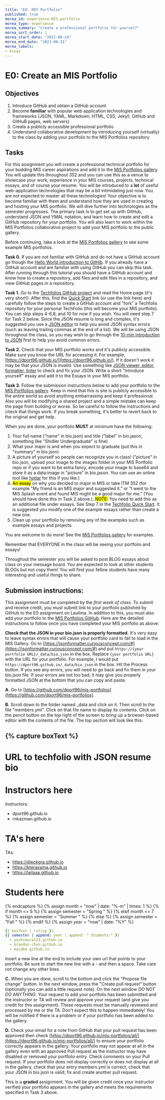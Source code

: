 ```yaml
--- 
title: "E0: MIS Portfolio" 
published: true 
morea_id: experience-MIS-portfolio 
morea_type: experience 
morea_summary: "Create a professional portfolio for yourself"
morea_sort_order: 1 
morea_start_date: "2021-08-24"
morea_end_date: "2021-08-31"
morea_labels: 
- Essay
---
```


# E0: Create an MIS Portfolio

## Objectives
1. Introduce GitHub and obtain a GitHub account
2. Become **familiar** with popular web application technologies and frameworks (JSON, YAML, Markdown, HTML, CSS, Jekyll, GitHub and GitHuB pages, web servers)
3. Create a publicly accessible professional portfolio
4. Understand collaborative development by introducing yourself (virtually) to the class by adding your portfolio to the MIS Portfolios repository

## Tasks

For this assignment you will create a professional technical portfolio for your budding MIS career aspirations and add it to the [MIS Portfolios gallery](https://dport96.github.io/mis-portfolios/). You will update this throughout 352 and you can use this as a venue to showcase your work, experience in your MIS courses, projects, technical essays, and of course your resume. You will be introduced to a **lot** of useful web-application technologies that may be a bit intimidating just now. You are not expected to master all these technologies! Your objective is to become familiar with them and understand how they are used in creating and hosting your MIS portfolio. We will dive further into technologies as the semester progresses. The primary task is to get set up with GitHub, understand JSON and YMAL notation, and learn how to create and edit a GitHub repository for your portfolio. You will also learn to work within the MIS Portfolios collaborative project to add your MIS portfolio to the public gallery. 

Before continuing, take a look at the [MIS Portfolios gallery](https://dport96.github.io/mis-portfolios/) to see some example MIS portfolios.

**Task 0.** If you are not familiar with GitHub and do not have a GitHub account go though the [Hello World introduction to GitHib]( https://guides.github.com/activities/hello-world/). If you already have a GitHub account and are familiar with using GitHub you can skip this task. After running through this tutorial you should have a GitHub account and know how to create a repository, add files and edit files in a repository, and view GitHub pages in a repository. 

**Task 1.** Go to the [Techfolios GitHub project](http://techfolios.github.io/) and read the Home page (it's very short!). After this, find the [Quick Start](http://techfolios.github.io/quickstart.html) link (or use the link here) and carefully follow the steps to create a GitHub account and "fork" a Techfolio repository for your personal TechFolio (this will become your MIS portfolio). You can skip steps 4-6,8, and 10 for now if you wish. You will need step 7 for Task 2 below. Since the JSON resume is long and complex, it's suggested you use a [JSON editor](https://www.cleancss.com/json-editor/) to help you avoid JSON syntax errors (such as leaving trailing commas at the end of a list). We will be using JSON throughout the class, so you may wish to go through the [10-min introduction to JSON](https://beginnersbook.com/2015/04/json-tutorial/) first to help you avoid common errors.

**Task 2.** Check that your MIS portfolio works and it's publicly accessible. Make sure you know the URL for accessing it. For example, [https://dport96.github.io/](https://dport96.github.io/). If it doesn't work it may be that your JSON is invalid. Use something like [JSON viewer, editor, formatter, linter](http://jsonviewer.stack.hu/) to check and fix your JSON.  Write a short "introduce yourself" essay and add it to the Essays in your MIS portfolio.


**Task 3.** Follow the submission instructions below to add your portfolio to the [MIS Portfolios gallery](https://dport96.github.io/mis-portfolios/). Keep in mind that this is site is publicly accessible to the entire world so avoid anything embarrassing and keep it professional. Also you will be modifying a shared project and a simple mistake can keep the page from building or worse. So be careful to follow the instructions and check that things work. If you break something, it's better to revert back to the original and get help. 

When you are done, your portfolio **MUST** at minimum have the following:

 1. Your full name ("name" in bio.json) and title ("label" in bio.jason, something like "Shidler Undergraduate" is fine)
 2. What your major is and when you expect to graduate (put this in "summary" in bio.json)
 3. A picture of yourself so people can recognize you in class! ("picture" in bio.json, upload your image to the images folder in your MIS Portfolio repo or if you want to be extra fancy, encode your image to base64 and store it as a data:image in "picture" in bio.jason. You can use an online tool like [hotjar](https://www.base64-image.de/) for this if you like.)
 4. <mark>An essay</mark> on why you decided to major in MIS or take ITM 352 (for example "My friend is an MIS major and suggested it." or "I went to the MIS Splash event and found MIS might be a good major for me." (You should have done this in Task 2 above.). <mark>NOTE:</mark> You need to add this as an additional file under essays. See Step 7 in the [Techfolio Quick Start](http://techfolios.github.io/quickstart.html). It is suggested you modify one of the example essays rather than create a new one. 
 5. Clean up your portfolio by removing any of the examples such as example essays and projects.

You are welcome to do more! See the [MIS Portfolios gallery](https://dport96.github.io/mis-portfolios/) for examples.
 
Remember that EVERYONE in the class will be seeing your portfolio and essays!

Throughout the semester you will be asked to post BLOG essays about class on your message board. You are expected to look at other students BLOGs but not copy them! You will find your fellow students have many interesting and useful things to share.

## Submission instructions:

This assignment must be completed by the *first week of class*. To submit and receive credit, you must submit link to your portfolio published by GitHub to the E0 assignment on Laulima. In addition to this, you must also add your portfolio to the [MIS Portfolios GitHub](https://github.com/dport96/mis-portfolios). Here are the detailed instructions to follow once you have completed your MIS portfolio as above:

**Check that the JSON in your bio.json is properly formatted.** It's very easy to leave syntax errors that will cause your portfolio card to fail to load in the MIS Gallery. Go to [https://jsonformatter.curiousconcept.com/#](https://jsonformatter.curiousconcept.com/#) and put `https://{your portfolio URL}/_data/bio.json` in the box. Replace `{your portfolio URL}` with the URL for your portfolio. For example, I would put `https://dport96.github.io/_data/bio.json` in the box. Hit the Process button. If you see any errors, you will need to go back and fix them in your bio.json file. If your errors are not too bad, it may give you properly formatted JSON at the bottom that you can copy and paste.

**A.** Go to [https://github.com/dport96/mis-portfolios](https://github.com/dport96/mis-portfolios).

**B.** Scroll down to the folder named _data and click on it. Then scroll to the file "members.yml". Click on that file name to display its contents. Click on the pencil button on the top right of the screen to bring up a browser-based editor with the contents of the file. The top section will look like this:

{% capture boxText %}
---
# URL to techfolio with JSON resume bio
#
# Instructors here
Instructors:
  - dport96.github.io
  - rnkazman.github.io
# TA's here
TAs:
  - https://dieckgra.github.io
  - https://kterayama.github.io
  - https://lailaaa.github.io
# Students here
{% endcapture %}
{% assign month =  "now" | date: "%-m" | times: 1 %}
{% if month <= 5 %}
{% assign semester = "Spring " %}
{% elsif month <= 7 %}
{% assign semester = "Summer " %}
{% else %}
{% assign semester = "Fall " %}
{% endif %}
{% assign year = "now" | date: "%Y" %}
```yaml
{{ boxText | rstrip }}
{{ semester | append: year | append: " Students:" }} 
  - yoshimura123.github.io
  - brandon-chun.github.io
  - maiabe.github.io
```
<div id='members_div'></div>
<script>
  async function getMembers() { 
    const url1 = 'https://raw.githubusercontent.com/dport96/mis-portfolios/master/_data/members.yml'
    const response = await fetch(url1);
    const data = await response.text();
    members_div.innerHTML = data.substring(0,255);
  }
  getMembers();
</script>


Insert a new line at the end to include your own url that points to your portfolio. Be sure to start the new line with a - and then a space. Take care not change any other lines. 

**C.** When you are done, scroll to the bottom and click the "Propose file change" button. In the next window, press the "Create pull request" button (optionally you can add a little request note). On the next window *DO NOT DO ANYTHING*. Your request to add your portfolio has been submitted and the instructor or TA will review and approve your request (and give you credit for this assignment). These requests must be manually reviewed and processed by me or the TA. Don't expect this to happen immediately! You will be notified if there is a problem or if your portfolio has been added to the gallery.

**D.** Check your email for a note from GitHub that your pull request has been approved then check [https://dport96.github.io/mis-portfolios/all/](https://dport96.github.io/mis-portfolios/all/) to ensure your portfolio correctly appears in the gallery. Your portfolio may not appear at all in the gallery even with an approved Pull request as the instructor may have disabled or removed your portfolio entry. Check comments on your Pull request. If your portfolio does not display correctly or does not display at all in the gallery, check that your entry members.yml is correct, check that your JSON in bio.json is valid, fix and create another pull request. 


This is a **graded** assignment. You will be given credit once your instructor verified your portfolio appears in the gallery and meets the requirements specified in Task 3 above.